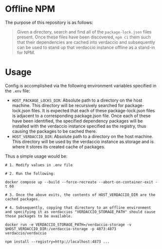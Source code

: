 # Offline NPM

The purpose of this repository is as follows:

> Given a directory, search and find all of the `package-lock.json` files present. Once these files have been discovered, `npm ci` them such that their dependencies are cached into verdaccio and subsequently can be used to stand up that verdaccio instance offline as a stand-in for NPM.

# Usage

Config is accomplished via the following environment variables specified in the `.env` file:
* `HOST_PACKAGE_LOCKS_DIR`: Absolute path to a directory on the host machine. This directory will be recursively searched for package-lock.json files. It is expected that each of these package-lock.json files is adjacent to a corresponding package.json file. Once each of these have been identified, the specified dependency packages will be installed with the verdaccio instance specified as the registry, thus causing the packages to be cached there.
* `HOST_VERDACCIO_DIR`: Absolute path to a directory on the host machine. This directory will be used by the verdaccio instance as storage and is where it stores its created cache of packages.

Thus a simple usage would be:
```
# 1. Modify values in .env file

# 2. Run the following:

docker compose up --build --force-recreate --abort-on-container-exit -t 60

# 3. Once the above exits, the contents of HOST_VERDACCIO_DIR are the cached packages.

# 4. Subsequently, copying that directory to an offline environment and specifying it as verdaccios "VERDACCIO_STORAGE_PATH" should cause those packages to be available.

docker run -e VERDACCIO_STORAGE_PATH=/verdaccio-storage -v $HOST_VERDACCIO_DIR:/verdaccio-storage -p 4873:4873 verdaccio/verdaccio

npm install --registry=http://localhost:4873 ...
```